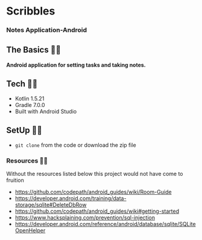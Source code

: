# Scribbles
### Notes Application-Android

## The Basics ✍🏾
#### Android application for setting tasks and taking notes. 


## Tech ✍🏾
- Kotlin 1.5.21
- Gradle 7.0.0
- Built with Android Studio


## SetUp ✍🏾
* `git clone` from the code or download the zip file

### Resources ✍🏾
Without the resources listed below this project would not have come to fruition
- https://github.com/codepath/android_guides/wiki/Room-Guide
- https://developer.android.com/training/data-storage/sqlite#DeleteDbRow
- https://github.com/codepath/android_guides/wiki#getting-started
- https://www.hacksplaining.com/prevention/sql-injection
- https://developer.android.com/reference/android/database/sqlite/SQLiteOpenHelper

